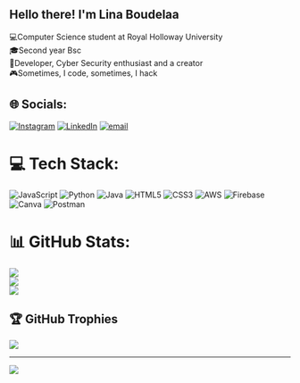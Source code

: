 ## Hello there! I'm Lina Boudelaa 

💻Computer Science student at Royal Holloway University<br>
🎓Second year Bsc<br>
🎲Developer, Cyber Security enthusiast and a creator<br>
🎮Sometimes, I code, sometimes, I hack<br>

## 🌐 Socials:
[![Instagram](https://img.shields.io/badge/Instagram-%23E4405F.svg?logo=Instagram&logoColor=white)](https://instagram.com/writtenbylinouu) [![LinkedIn](https://img.shields.io/badge/LinkedIn-%230077B5.svg?logo=linkedin&logoColor=white)](https://linkedin.com/in/linaboudelaa) [![email](https://img.shields.io/badge/Email-D14836?logo=gmail&logoColor=white)](mailto:linaboudelaa1@gmail.com) 

# 💻 Tech Stack:
![JavaScript](https://img.shields.io/badge/javascript-%23323330.svg?style=for-the-badge&logo=javascript&logoColor=%23F7DF1E) ![Python](https://img.shields.io/badge/python-3670A0?style=for-the-badge&logo=python&logoColor=ffdd54) ![Java](https://img.shields.io/badge/java-%23ED8B00.svg?style=for-the-badge&logo=openjdk&logoColor=white) ![HTML5](https://img.shields.io/badge/html5-%23E34F26.svg?style=for-the-badge&logo=html5&logoColor=white) ![CSS3](https://img.shields.io/badge/css3-%231572B6.svg?style=for-the-badge&logo=css3&logoColor=white) ![AWS](https://img.shields.io/badge/AWS-%23FF9900.svg?style=for-the-badge&logo=amazon-aws&logoColor=white) ![Firebase](https://img.shields.io/badge/firebase-%23039BE5.svg?style=for-the-badge&logo=firebase) ![Canva](https://img.shields.io/badge/Canva-%2300C4CC.svg?style=for-the-badge&logo=Canva&logoColor=white) ![Postman](https://img.shields.io/badge/Postman-FF6C37?style=for-the-badge&logo=postman&logoColor=white)
# 📊 GitHub Stats:
![](https://github-readme-stats.vercel.app/api?username=linaboudelaa&theme=dark&hide_border=false&include_all_commits=true&count_private=true)<br/>
![](https://nirzak-streak-stats.vercel.app/?user=linaboudelaa&theme=dark&hide_border=false)<br/>
![](https://github-readme-stats.vercel.app/api/top-langs/?username=linaboudelaa&theme=dark&hide_border=false&include_all_commits=true&count_private=true&layout=compact)

## 🏆 GitHub Trophies
![](https://github-profile-trophy.vercel.app/?username=linaboudelaa&theme=radical&no-frame=false&no-bg=false&margin-w=4)

---
[![](https://visitcount.itsvg.in/api?id=linaboudelaa&icon=0&color=5)](https://visitcount.itsvg.in)

<!-- Proudly created with GPRM ( https://gprm.itsvg.in ) -->
